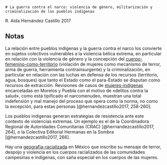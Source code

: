 ````
# La guerra contra el narco: violencia de género, militarización y criminalización de los pueblos indígenas
````

R. Aída Hernández Castillo 2017

## Notas

La relación entre pueblos indígenas y la guerra contra el narco los convierte en sujetos colectivos vulnerables a la violencia bélica extrema, en particular en relación con la violencia de género y la concepción del [cuerpo-femenino-como-territorio](cuerpo-femenino-como-territorio.md) (violación de mujeres como mecanismo de terror, arma de guerra, herramienta contrainsurgente) y la criminalización, en particular en relación con las luchas en defensa de los recursos (territorio, agua, bosques) que tanto el Estado como el para-Estado se disputan como recursos de extracción. Revisiones de casos de [mujeres-indigenas](mujeres-indigenas.md) encarceladas en Morelos y Puebla con el motivo de «delitos contra la salud», como está tipificado el narcomenudeo, muestran una total indefensión y mal manejo del proceso que opera como la norma, no como la excepción, para estas personas [@hernandezcastillo2017, 258-260].

Los pueblos indígenas generan estrategias de resistencia ante este contexto de violencias extremas. Un ejemplo es el de la Coordinadora Regional de Autoridades Comunitarias (CRAC) [@hernandezcastillo2017, 264], o la Colectiva Editorial Hermanas en la Sombra [@hernandezcastillo2017, 266].

Hay una [geografia-racializada](geografia-racializada.md) en México que inscribe su mensaje de terror, despojo y violencia en los cuerpos racializados de las comunidades campesinas e indígenas, con saña especial en los cuerpos de las mujeres.
